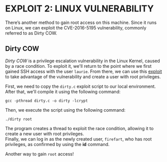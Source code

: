 # EXPLOIT 2: LINUX VULNERABILITY

There’s another method to gain root access on this machine. Since it runs on Linux, we can exploit the CVE-2016-5195 vulnerability, commonly referred to as Dirty COW.

## Dirty COW

*Dirty COW* is a privilege escalation vulnerability in the Linux Kernel, caused by a race condition. To exploit it, we'll return to the point where we first gained SSH access with the user `laurie`. From there, we can use this [exploit](https://github.com/firefart/dirtycow) to take advantage of the vulnerability and create a user with root privileges.

First, we need to copy the `dirty.c` exploit script to our local environment. After that, we'll compile it using the following command:

```
gcc -pthread dirty.c -o dirty -lcrypt
```

Then, we execute the script using the following command:

```
./dirty root
```

The program creates a thread to exploit the race condition, allowing it to create a new user with root privileges.\
Finally, we can log in as the newly created user, `firefart`, who has root privileges, as confirmed by using the **id** command.

Another way to gain `root` access!